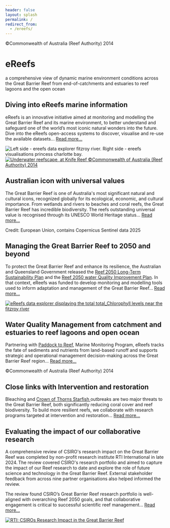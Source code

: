 ```yaml
---
header: false
layout: splash
permalink: /
redirect_from:
  - /ereefs/
---
```

<div id="landing-page">

  <div class="fixed-background top-title-container top-title-image" id="background-1">
    <span class="page__hero-caption">©Commonwealth of Australia (Reef Authority) 2014
    </span>
    <div class="top-title-content">
      <div class="sub-content">
        <h1 class="landing-page-h1 title-text white-shadowed-text">eReefs</h1>
        <p class="subtitle-text white-shadowed-text">
        a comprehensive view of dynamic marine environment conditions across the Great Barrier Reef from end-of-catchments and estuaries to reef lagoons and the open ocean
        </p>
      </div>
    </div>
  </div>
  <main>

  <div class="container">
    <span class="text-container">
      <h2 class="landing-page-h2 white-shadowed-text" >Diving into eReefs marine information</h2>
      <p class="landing-page-p white-shadowed-text">
      eReefs is an innovative initiative aimed at monitoring and modelling the Great Barrier Reef and its marine environment, to better understand and safeguard one of the world’s most iconic natural wonders into the future. Dive into the eReefs open-access systems to discover, visualise and re-use the available datasets... <a class="light-blue-links links-block" href="/tools/">Read more...</a>
      </p>
    </span>
    <picture class="image-split-links" title="Left side - ereefs data explorer fitzroy river. Right side - ereefs visualisations princess charlotte bay.">
      <source srcset="/assets/images/backgrounds/fullHD_webp/ereefs_data_explorer_fitzroy_river_ereefs_visualisations_princess_charlotte_bay.webp" type="image/webp" />
      <img src="/assets/images/backgrounds/fullHD_jpg/ereefs_data_explorer_fitzroy_river_ereefs_visualisations_princess_charlotte_bay.jpg" alt="Left side - ereefs data explorer fitzroy river. Right side - ereefs visualisations princess charlotte bay." />
      <a href="https://portal.ereefs.info/" target="_blank" class="left-half-link"></a>
      <a href="https://ereefs.aims.gov.au/index.html" target="_blank" class="right-half-link"></a>
    </picture>
  </div>

  <div class="container">
    <a href="https://www.dcceew.gov.au/parks-heritage/great-barrier-reef" class="image-link" target="_blank">
      <picture title="Underwater reefscape, at Knife Reef" style="width:100%; height: 100%">
        <source srcset="/assets/images/backgrounds/fullHD_webp/141958-2.webp" type="image/webp" />
        <img src="/assets/images/backgrounds/fullHD_jpg/141958-2-downsized.jpg" alt="Underwater reefscape, at Knife Reef">
        <span class="page__hero-caption">©Commonwealth of Australia (Reef Authority) 2014
        </span>
      </picture>
    </a>
    <span class="text-container">
      <h2 class="landing-page-h2 white-shadowed-text">Australian icon with universal values</h2>
      <p class="landing-page-p white-shadowed-text">
        The Great Barrier Reef is one of Australia's most significant natural and cultural icons, recognized globally for its ecological, economic, and cultural importance. From wetlands and rivers to beaches and coral reefs, the Great Barrier Reef has incredible biodiversity. The reefs outstanding universal value is recognised through its UNESCO World Heritage status... <a class="light-blue-links links-block" href="https://www.dcceew.gov.au/parks-heritage/great-barrier-reef">Read more...</a>
      </p>
    </span>
  </div>

  <div class="fixed-background background-content top-title-image" id="background-2">
    <span class="page__hero-caption">Credit: European Union, contains Copernicus Sentinel data 2025
    </span>
    <div class="vignette-container">
      <div class="vignette-content">
        <h2 class="landing-page-h2 white-shadowed-text">Managing the Great Barrier Reef to 2050 and beyond</h2>
        <p class="landing-page-p white-shadowed-text">
          To protect the Great Barrier Reef and enhance its resilience, the Australian and Queensland Government released the <a class="light-blue-links" href="https://www.dcceew.gov.au/parks-heritage/great-barrier-reef/protecting/reef-2050-plan"> Reef 2050 Long-Term Sustainability Plan</a> and the <a class="light-blue-links" href="https://www.reefplan.qld.gov.au/">Reef 2050 water Quality Improvement Plan</a>. In that context, eReefs was funded to develop monitoring and modelling tools used to inform adaptation and management of the Great Barrier Reef...
          <a class="light-blue-links links-block" href="/research/reef_2050_plan_overview">Read more...</a>
        </p>
      </div>
    </div>
  </div>

  <div class="container">
    <a class='image-link' href="/research/water_quality_scenarios">
      <picture title="eReefs data explorer displaying the total total_Chlorophyll levels near the fitzroy river">
        <source srcset="/assets/videos/ereefs_data_explorer/total_Chlorophyll_sum_fitzroy_virdis.avif" type="image/avif" />
        <source srcset="/assets/videos/ereefs_data_explorer/total_Chlorophyll_sum_fitzroy_virdis.webp" type="image/webp" />
        <img src="/assets/videos/ereefs_data_explorer/total_Chlorophyll_sum_fitzroy_virdis.jpg" alt="eReefs data explorer displaying the total total_Chlorophyll levels near the fitzroy river" />
      </picture>
    </a>
    <span class="text-container">
      <h2 class="landing-page-h2 white-shadowed-text">Water Quality Management from catchment and estuaries to reef lagoons and open ocean</h2>
      <p class="landing-page-p white-shadowed-text">
        Partnering with <a class="light-blue-links" href="/research/catchment_model">Paddock to Reef</a>, Marine Monitoring Program, eReefs tracks the fate of sediments and nutrients from land-based runoff and supports strategic and operational management decision-making across the Great Barrier Reef region...
        <a class="light-blue-links links-block" href="/research/water_quality_scenarios">Read more...</a>
      </p>
    </span>
  </div>

  <div class="fixed-background background-content top-title-image" id="background-3">
    <span class="page__hero-caption">©Commonwealth of Australia (Reef Authority) 2014
    </span>
    <div class="vignette-container">
      <div class="vignette-content">
        <h2 class="landing-page-h2 white-shadowed-text">Close links with Intervention and restoration</h2>
        <p class="landing-page-p white-shadowed-text">
          Bleaching and <a class="light-blue-links" href="/research/supporting_the_crown_of_thorns_starfish_control_and_innovation_program">Crown of Thorns Starfish </a> outbreaks are two major threats to the Great Barrier Reef, both significantly reducing coral cover and reef biodiversity. To build more resilient reefs, we collaborate with research programs targeted at intervention and restoration...
          <a class="light-blue-links links-block" href="/research/reef_2050_plan_overview">Read more...</a>
        </p>
      </div>
    </div>
  </div>

  <div class="container">
    <span class="text-container">
      <h2 class="landing-page-h2 white-shadowed-text">Evaluating the impact of our collaborative research</h2>
        <p class="landing-page-p white-shadowed-text">
          A comprehensive review of CSIRO's research impact on the Great Barrier Reef was completed by non-profit research institute RTI International in late 2024. The review covered CSIRO's research portfolio and aimed to capture the impact of our Reef research to date and explore the role of future science and technology in the Great Barrier Reef. External stakeholder feedback from across nine partner organisations also helped informed the review.
          </p>
          <p class="landing-page-p white-shadowed-text">
          The review found CSIRO’s Great Barrier Reef research portfolio is well-aligned with overarching Reef 2050 goals, and that collaborative engagement is critical to successful scientific reef management...
          <a target="_window" class="light-blue-links links-block" href="https://www.csiro.au/-/media/Environment/files/Great-Barrier-Reef/CSIRO-GBR-Evaluation-Findings-Report_Nov-2024_FINAL.pdf">Read more...</a>
        </p>
    </span>
    <a class='image-link' href="https://www.csiro.au/-/media/Environment/files/Great-Barrier-Reef/CSIRO-GBR-Evaluation-Findings-Report_Nov-2024_FINAL.pdf" target="_blank">
      <picture title="RTI: CSIROs Research Impact in the Great Barrier Reef">
        <source srcset="/assets/images/backgrounds/fullHD_webp/RTI_CSIROs_Research_Impact_in_the_Great_Barrier_Reef.webp" type="image/webp" />
        <img src="/assets/images/backgrounds/fullHD_jpg/RTI_CSIROs_Research_Impact_in_the_Great_Barrier_Reef.jpg" alt="RTI: CSIROs Research Impact in the Great Barrier Reef" />
      </picture>
    </a>
  </div>
  </main>
</div>
